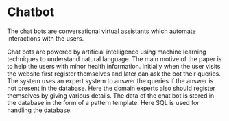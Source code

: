# Chatbot

The chat bots are conversational virtual assistants which automate interactions with the users.


Chat bots are powered by artificial intelligence using machine learning techniques to understand natural language.
The main motive of the paper is to help the users with minor health information. 
Initially when the user visits the website first register themselves and later can ask the bot their queries. 
The system uses an expert system to answer the queries if the answer is not present in the database. 
Here the domain experts also should register themselves by giving various details.
The data of the chat bot is stored in the database in the form of a pattern template. Here SQL is used for handling the database.
